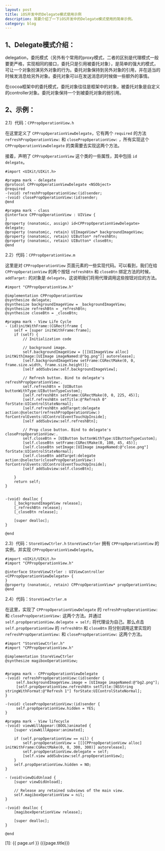 ```yaml
---
layout: post
title: iOS开发中的Delegate模式使用示例
description: 简要介绍了一下iOS开发中的Delegate模式使用的简单示例。
category: blog
---
```


## 1、Delegate模式介绍：
delegation，委托模式（另外有个常用的proxy模式，二者的区别是代理模式一般要更严格，实现相同的接口，委托只是引用被委托对象），是简单的强大的模式，可让一个对象扮演另外对象的行为。委托对象保持到另外对象的引用，并在适当的时候发消息给另外对象。委托对象可以在发送消息的时候做一些额外的事情。

在cocoa框架中的委托模式，委托对象往往是框架中的对象，被委托对象是自定义的controller对象。委托对象保持一个到被委托对象的弱引用。

## 2、示例：

2.1）代码：`CPPropOperationView.h`

在这里定义了 `CPPropOperationViewDelegate`，它有两个 `required` 的方法 `refreshPropOperationView:` 和 `closePropOperationView:` ，所有实现这个 `CPPropOperationViewDelegate` 的类需要去实现这两个方法。

接着，声明了 `CPPropOperationView` 这个类的一些属性，其中包括 `id delegate`。

	#import <UIKit/UIKit.h>
	 
	#pragma mark - delegate
	@protocol CPPropOperationViewDelegate <NSObject>
	@required
	-(void) refreshPropOperationView:(id)sender;
	-(void) closePropOperationView:(id)sender; 
	@end
	 
	#pragma mark - class
	@interface CPPropOperationView : UIView {
	}
	@property (nonatomic, assign) id<CPPropOperationViewDelegate> delegate;
	@property (nonatomic, retain) UIImageView* backgroundImageView;
	@property (nonatomic, retain) UIButton* refreshBtn;
	@property (nonatomic, retain) UIButton* closeBtn;
	@end

2.2）代码：`CPPropOperationView.m`

这里是对 `CPPropOperationView` 页面元素的一些实现代码。可以看到，我们在给 `CPPropOperationView` 的两个按钮 `refreshBtn` 和 `closeBtn` 绑定方法的时候，`addTarget:` 的对象是 `delegate`，这说明我们将用代理调用这些按钮对应的方法。

	#import "CPPropOperationView.h"
	 
	@implementation CPPropOperationView
	@synthesize delegate;
	@synthesize backgroundImageView = _backgroundImageView;
	@synthesize refreshBtn = _refreshBtn;
	@synthesize closeBtn = _closeBtn;
	 
	#pragma mark - View Life Cycle
	- (id)initWithFrame:(CGRect)frame {
	    self = [super initWithFrame:frame];
	    if (self) {
	        // Initialization code       
	        
	        // background image.
	        self.backgroundImageView = [[[UIImageView alloc] initWithImage:[UIImage imageNamed:@"bg.png"]] autorelease];
	        [self.backgroundImageView setFrame:CGRectMake(0, 0, frame.size.width, frame.size.height)];
	        [self addSubview:self.backgroundImageView];
	         
	        // Refresh button. Bind to delegate's refreshPropOperationView:.
	        self.refreshBtn = [UIButton buttonWithType:UIButtonTypeCustom];
	        [self.refreshBtn setFrame:CGRectMake(0, 0, 225, 45)];
	        [self.refreshBtn setTitle:@"Refresh 0" forState:UIControlStateNormal];
	        [self.refreshBtn addTarget:delegate action:@selector(refreshPropOperationView:) forControlEvents:UIControlEventTouchUpInside];
	        [self addSubview:self.refreshBtn];
	        
	        // Prop close button. Bind to delegate's closePropOperationView:.
	        self.closeBtn = [UIButton buttonWithType:UIButtonTypeCustom];
	        [self.closeBtn setFrame:CGRectMake(0, 100, 45, 45)];
	        [self.closeBtn setImage:[UIImage imageNamed:@"close.png"] forState:UIControlStateNormal];
	        [self.closeBtn addTarget:delegate action:@selector(closePropOperationView:) forControlEvents:UIControlEventTouchUpInside];
	        [self addSubview:self.closeBtn];
	        
	    }
	    return self;
	}
	 
	 
	-(void) dealloc {
	    [_backgroundImageView release];
	    [_refreshBtn release];
	    [_closeBtn release];
	    
	    [super dealloc];
	}
	 
	@end

2.3）代码：`StoreViewCtrler.h`
`StoreViewCtrler` 拥有 `CPPropOperationView` 的实例，并实现 `CPPropOperationViewDelegate`。

	#import <UIKit/UIKit.h>
	#import "CPPropOperationView.h"
	 
	@interface StoreViewCtrler : UIViewController <CPPropOperationViewDelegate> {
	}
	@property (nonatomic, retain) CPPropOperationView* propOperationView;
	@end

2.4）代码：`StoreViewCtrler.m`

在这里，实现了 `CPPropOperationViewDelegate` 的 `refreshPropOperationView:` 和 `closePropOperationView:` 这两个方法。并通过 `self.propOperationView.delegate = self;` 将代理设为自己。那么点击 `self.propOperationView` 的 `refreshBtn` 和 `closeBtn` 将分别调用这里实现的 `refreshPropOperationView:` 和 `closePropOperationView:` 这两个方法。

	#import "StoreViewCtrler.h"
	#import "CPPropOperationView.h"
	 
	@implementation StoreViewCtrler
	@synthesize magiboxOperationView;
	 
	 
	#pragma mark - CPPropOperationViewDelegate 
	-(void) refreshPropOperationView:(id)sender { 
	     self.backgroundImageView.image = [UIImage imageNamed:@"bg2.png"];
	     [self.propOperationView.refreshBtn setTitle:[NSString stringWithFormat:@"Refresh 1"] forState:UIControlStateNormal]; 
	}
	 
	-(void) closePropOperationView:(id)sender {
	     self.propOperationView.hidden = YES;
	}
	 
	#pragma mark - View lifecycle 
	-(void) viewWillAppear:(BOOL)animated {
	    [super viewWillAppear:animated];
	     
	    if (self.propOperationView == nil) {
	        self.propOperationView = [[[CPPropOperationView alloc] initWithFrame:CGRectMake(0, 0, 300, 300)] autorelease];
	        self.propOperationView.delegate = self;
	        [self.view addSubview:self.propOperationView];
	    }
	    self.propOperationView.hidden = NO;
	}
	 
	- (void)viewDidUnload {
	    [super viewDidUnload];
	    
	    // Release any retained subviews of the main view.
	    self.magiboxOperationView = nil;
	}
	 
	-(void) dealloc {
	    [magiboxOperationView release];
	    
	    [super dealloc];
	}
	 
	@end


[SamirChen]: http://www.samirchen.com "SamirChen"
[1]: {{ page.url }} ({{page.title}})